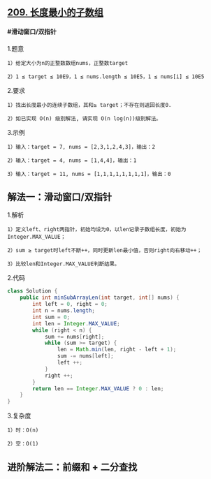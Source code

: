 ## [209. 长度最小的子数组](https://leetcode.cn/problems/minimum-size-subarray-sum/description/)

#### #滑动窗口/双指针
1.题意

    1）给定大小为n的正整数数组nums，正整数target

    2）1 ≤ target ≤ 10E9，1 ≤ nums.length ≤ 10E5，1 ≤ nums[i] ≤ 10E5

2.要求

    1）找出长度最小的连续子数组，其和≥ target；不存在则返回长度0.

    2）如已实现 O(n) 级别解法, 请实现 O(n log(n))级别解法。

3.示例

    1）输入：target = 7, nums = [2,3,1,2,4,3]，输出：2

    2）输入：target = 4, nums = [1,4,4]，输出：1

    3）输入：target = 11, nums = [1,1,1,1,1,1,1,1]，输出：0

## 解法一：滑动窗口/双指针

1.解析

    1）定义left、right两指针，初始均设为0，以len记录子数组长度，初始为Integer.MAX_VALUE；

    2）sum ≥ target时left不断++，同时更新len最小值，否则right向右移动++；

    3）比较len和Integer.MAX_VALUE判断结果。

2.代码
```java
class Solution {
    public int minSubArrayLen(int target, int[] nums) {
        int left = 0, right = 0;
        int n = nums.length;
        int sum = 0;
        int len = Integer.MAX_VALUE;
        while (right < n) {
            sum += nums[right];
            while (sum >= target) {
                len = Math.min(len, right - left + 1);
                sum -= nums[left];
                left ++;
            }
            right ++;
        }
        return len == Integer.MAX_VALUE ? 0 : len;
    }
}
```
3.复杂度

    1）时：O(n)

    2）空：O(1)

## 进阶解法二：前缀和 + 二分查找